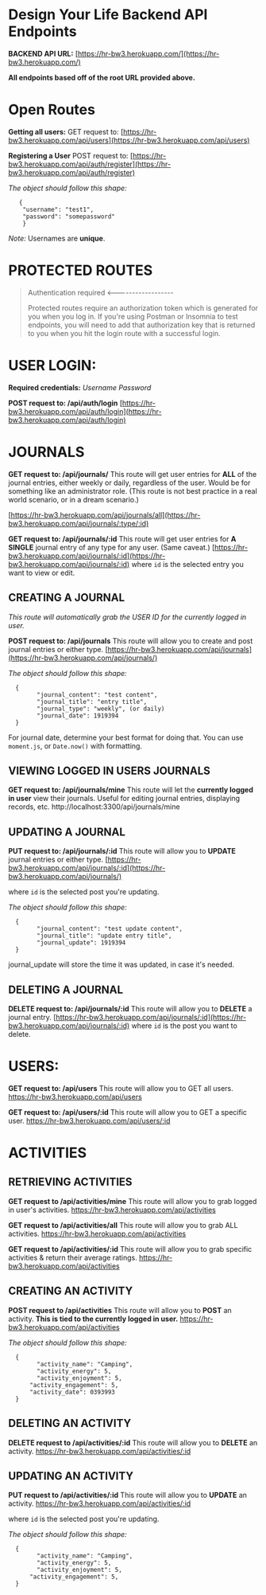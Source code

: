 # Design Your Life Backend API Endpoints

**BACKEND API URL:**
[https://hr-bw3.herokuapp.com/](https://hr-bw3.herokuapp.com/)

**All endpoints based off of the root URL provided above.**

# Open Routes

**Getting all users:**
GET request to:
[https://hr-bw3.herokuapp.com/api/users](https://hr-bw3.herokuapp.com/api/users)

**Registering a User**
POST request to:
[https://hr-bw3.herokuapp.com/api/auth/register](https://hr-bw3.herokuapp.com/api/auth/register)

_The object should follow this shape:_

       {
        "username": "test1",
        "password": "somepassword"
        }

_Note:_
Usernames are **unique**.

# PROTECTED ROUTES

> Authentication required <------------------
>
> Protected routes require an authorization token which is generated for you when you log in. If you're using Postman or Insomnia to test endpoints, you will need to add that authorization key that is returned to you when you hit the login route with a successful login.

# **USER LOGIN:**

**Required credentials:**
_Username
Password_

**POST request to: /api/auth/login**
[https://hr-bw3.herokuapp.com/api/auth/login](https://hr-bw3.herokuapp.com/api/auth/login)

# JOURNALS

**GET request to: /api/journals/**
This route will get user entries for **ALL** of the journal entries, either weekly or daily, regardless of the user. Would be for something like an administrator role. (This route is not best practice in a real world scenario, or in a dream scenario.)

[https://hr-bw3.herokuapp.com/api/journals/all](https://hr-bw3.herokuapp.com/api/journals/:type/:id)

**GET request to: /api/journals/:id**
This route will get user entries for **A SINGLE** journal entry of any type for any user. (Same caveat.)
[https://hr-bw3.herokuapp.com/api/journals/:id](https://hr-bw3.herokuapp.com/api/journals/:id)
where `id` is the selected entry you want to view or edit.

## CREATING A JOURNAL

_This route will automatically grab the USER ID for the currently logged in user._

**POST request to: /api/journals**
This route will allow you to create and post journal entries or either type.
[https://hr-bw3.herokuapp.com/api/journals](https://hr-bw3.herokuapp.com/api/journals/)

_The object should follow this shape:_

      {
    	    "journal_content": "test content",
    	    "journal_title": "entry title",
    	    "journal_type": "weekly", (or daily)
    	    "journal_date": 1919394
      }

For journal date, determine your best format for doing that. You can use `moment.js`, or `Date.now()` with formatting.

## VIEWING LOGGED IN USERS JOURNALS

**GET request to: /api/journals/mine**
This route will let the **currently logged in user** view their journals. Useful for editing journal entries, displaying records, etc.
http://localhost:3300/api/journals/mine

## UPDATING A JOURNAL

**PUT request to: /api/journals/:id**
This route will allow you to **UPDATE** journal entries or either type.
[https://hr-bw3.herokuapp.com/api/journals/:id](https://hr-bw3.herokuapp.com/api/journals/)

where `id` is the selected post you're updating.

_The object should follow this shape:_

      {
    	    "journal_content": "test update content",
    	    "journal_title": "update entry title",
    	    "journal_update": 1919394
      }

journal_update will store the time it was updated, in case it's needed.

## DELETING A JOURNAL

**DELETE request to: /api/journals/:id**
This route will allow you to **DELETE** a journal entry.
[https://hr-bw3.herokuapp.com/api/journals/:id](https://hr-bw3.herokuapp.com/api/journals/:id)
where `id` is the post you want to delete.

# **USERS:**

**GET request to: /api/users**
This route will allow you to GET all users.
https://hr-bw3.herokuapp.com/api/users

**GET request to: /api/users/:id**
This route will allow you to GET a specific user.
https://hr-bw3.herokuapp.com/api/users/:id

# ACTIVITIES

## RETRIEVING ACTIVITIES

**GET request to /api/activities/mine**
This route will allow you to grab logged in user's activities.
https://hr-bw3.herokuapp.com/api/activities

**GET request to /api/activities/all**
This route will allow you to grab ALL activities.
https://hr-bw3.herokuapp.com/api/activities

**GET request to /api/activities/:id**
This route will allow you to grab specific activities & return their average ratings.
https://hr-bw3.herokuapp.com/api/activities

## CREATING AN ACTIVITY

**POST request to /api/activities**
This route will allow you to **POST** an activity. **This is tied to the currently logged in user.**
https://hr-bw3.herokuapp.com/api/activities

_The object should follow this shape:_

      {
    	    "activity_name": "Camping",
    	    "activity_energy": 5,
    	    "activity_enjoyment": 5,
          "activity_engagement": 5,
          "activity_date": 0393993
      }

## DELETING AN ACTIVITY

**DELETE request to /api/activities/:id**
This route will allow you to **DELETE** an activity.
https://hr-bw3.herokuapp.com/api/activities/:id

## UPDATING AN ACTIVITY

**PUT request to /api/activities/:id**
This route will allow you to **UPDATE** an activity.
https://hr-bw3.herokuapp.com/api/activities/:id

where `id` is the selected post you're updating.

_The object should follow this shape:_

      {
    	    "activity_name": "Camping",
    	    "activity_energy": 5,
    	    "activity_enjoyment": 5,
          "activity_engagement": 5,
      }
